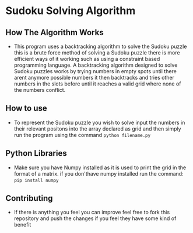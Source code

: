 # Sudoku Solving Algorithm

## How The Algorithm Works
- This program uses a backtracking algorithm to solve the Sudoku puzzle this is a brute force method of solving a Sudoku puzzle there is more efficient ways of it working such as using a constraint based programming language. A backtracking algorithm designed to solve Sudoku puzzles works by trying numbers in empty spots until there arent anymore possible numbers it then backtracks and tries other numbers in the slots before until it reaches a valid grid where none of the numbers conflict.

## How to use

- To represent the Sudoku puzzle you wish to solve input the numbers in their relevant positons into the array declared as grid and then simply run the program using the command `python filename.py`

## Python Libraries
- Make sure you have Numpy installed as it is used to print the grid in the format of a matrix. if you don'thave numpy installed run the command: `pip install numpy`

## Contributing
- If there is anything you feel you can improve feel free to fork this repository and push the changes if you feel they have some kind of benefit
